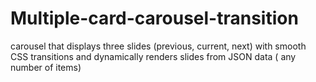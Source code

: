 # Multiple-card-carousel-transition
carousel that displays three slides (previous, current, next) with smooth CSS transitions and dynamically renders slides from JSON data ( any number of items)
